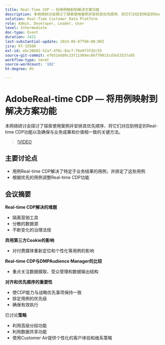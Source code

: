 ```yaml
---
title: Real-Time CDP — 将用例映射到解决方案功能
description: 本网络研讨会探讨了探索使用案例并安排其优先顺序、将它们对应到特定的Real-time CDP功能以及确保与业务成果和价值相一致的关键方法。
solution: Real-Time Customer Data Platform
role: Admin, Developer, Leader, User
level: Intermediate
doc-type: Event
duration: 2421
last-substantial-update: 2024-06-07T00:00:00Z
jira: KT-15560
exl-id: ebc38b82-52a7-4f8c-8ac7-f6e9f3fd2c55
source-git-commit: ef652eb09c33f11d69ec66f70013cd3e53537a95
workflow-type: tm+mt
source-wordcount: '182'
ht-degree: 0%

---
```


# AdobeReal-time CDP — 将用例映射到解决方案功能

本网络研讨会探讨了探索使用案例并安排其优先顺序、将它们对应到特定的Real-time CDP功能以及确保与业务成果和价值相一致的关键方法。

>[!VIDEO](https://video.tv.adobe.com/v/3429290/?learn=on)

## 主要讨论点

* 用例Real-time CDP解决了特定于业务结果的用例，并排定了这些用例
* 根据优先的用例调整Real-time CDP功能

## 会议摘要

**Real-time CDP解决的难题**

* 隔离营销工具
* 分散的数据源
* 不断变化的治理法规

**弃用第三方Cookie的影响**

* 对付费媒体重新定位和个性化等用例的影响

**Real-time CDP与DMPAudience Manager的比较**

* 重点关注数据摄取、受众管理和数据输出结构

**对齐和优先顺序的重要性**

* 使CDP能力与战略优先事项保持一致
* 排定用例的优先级
* 确保有效执行

已讨论&#x200B;**策略**

* 利用高级分段功能
* 利用数据共享功能
* 使用Customer Air提供个性化的客户体验和维系策略
